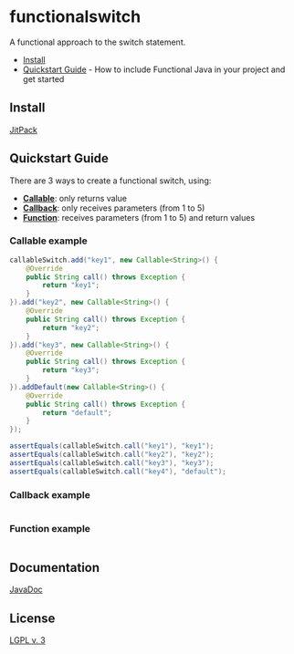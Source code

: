 # functionalswitch

A functional approach to the switch statement.

- [Install](#install)
- [Quickstart Guide](quickstart) - How to include Functional Java in your project and get started

<a name="install"></a>
## Install

[JitPack](https://jitpack.io/#MpStyle/functionalswitch)

<a name="quickstart"></a>
## Quickstart Guide

There are 3 ways to create a functional switch, using:

- [**Callable**](https://docs.oracle.com/javase/7/docs/api/java/util/concurrent/Callable.html): only returns value  
- [**Callback**](): only receives parameters (from 1 to 5)
- [**Function**](https://github.com/bodar/totallylazy/): receives parameters (from 1 to 5) and return values

### Callable example

```java
callableSwitch.add("key1", new Callable<String>() {
    @Override
    public String call() throws Exception {
        return "key1";
    }
}).add("key2", new Callable<String>() {
    @Override
    public String call() throws Exception {
        return "key2";
    }
}).add("key3", new Callable<String>() {
    @Override
    public String call() throws Exception {
        return "key3";
    }
}).addDefault(new Callable<String>() {
    @Override
    public String call() throws Exception {
        return "default";
    }
});

assertEquals(callableSwitch.call("key1"), "key1");
assertEquals(callableSwitch.call("key2"), "key2");
assertEquals(callableSwitch.call("key3"), "key3");
assertEquals(callableSwitch.call("key4"), "default");

```

### Callback example

```java
```

### Function example

```java
```

## Documentation

[JavaDoc](../../doc/index.html)

## License

[LGPL v. 3](https://www.gnu.org/licenses/lgpl-3.0.en.html)